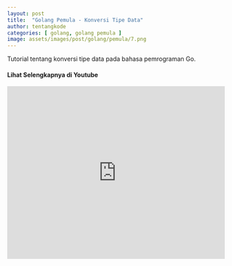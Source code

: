 ```yaml
---
layout: post
title:  "Golang Pemula - Konversi Tipe Data"
author: tentangkode
categories: [ golang, golang pemula ]
image: assets/images/post/golang/pemula/7.png
---
```

Tutorial tentang konversi tipe data pada bahasa pemrograman Go.

#### Lihat Selengkapnya di Youtube

<p><iframe width="100%" height="400px" src="https://www.youtube.com/embed/IZDY0uw82gw" title="YouTube video player" frameborder="0" allow="accelerometer; autoplay; clipboard-write; encrypted-media; gyroscope; picture-in-picture" allowfullscreen></iframe></p>